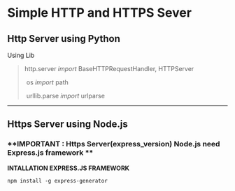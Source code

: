 # Simple HTTP and HTTPS Sever

## Http Server using Python

Using Lib

>  	http.server *import* BaseHTTPRequestHandler, HTTPServer
>
> ​	os *import* path
>
> ​	urllib.parse *import* urlparse



***



## Https Server using Node.js

### **IMPORTANT : Https Server(express_version) Node.js need Express.js framework **



**INTALLATION EXPRESS.JS FRAMEWORK**

`npm install -g express-generator`





